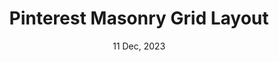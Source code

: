 ---
title: "Pinterest Masonry Grid Layout"
description: "Display your photos/images in gallery, random height, with Tailwind CSS"
url: "https://sabinbaniya.hashnode.dev/pinterest-masonry-grid-layout-with-tailwind-css-unsplash-api"
date: "11 Dec, 2023"
targetType: "_blank"
---